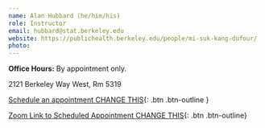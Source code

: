 ```yaml
---
name: Alan Hubbard (he/him/his)
role: Instructor
email: hubbard@stat.berkeley.edu
website: https://publichealth.berkeley.edu/people/mi-suk-kang-dufour/
photo: 
---
```


**Office Hours:** By appointment only. 

2121 Berkeley Way West, Rm 5319

[Schedule an appointment CHANGE THIS](https://mi-suk.youcanbook.me){: .btn .btn-outline }

[Zoom Link to Scheduled Appointment CHANGE THIS](https://berkeley.zoom.us/j/6119016101){: .btn .btn-outline}